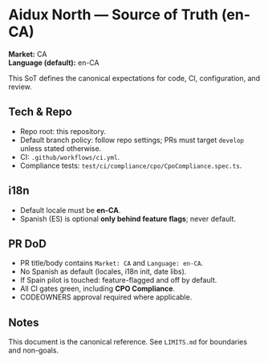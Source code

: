 # Aidux North — Source of Truth (en-CA)

**Market:** CA  
**Language (default):** en-CA

This SoT defines the canonical expectations for code, CI, configuration, and review.

## Tech & Repo
- Repo root: this repository.
- Default branch policy: follow repo settings; PRs must target `develop` unless stated otherwise.
- CI: `.github/workflows/ci.yml`.
- Compliance tests: `test/ci/compliance/cpo/CpoCompliance.spec.ts`.

## i18n
- Default locale must be **en-CA**.
- Spanish (ES) is optional **only behind feature flags**; never default.

## PR DoD
- PR title/body contains `Market: CA` and `Language: en-CA`.
- No Spanish as default (locales, i18n init, date libs).
- If Spain pilot is touched: feature-flagged and off by default.
- All CI gates green, including **CPO Compliance**.
- CODEOWNERS approval required where applicable.

## Notes
This document is the canonical reference. See `LIMITS.md` for boundaries and non-goals.
